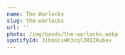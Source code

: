 ```yaml
---
name: The Warlocks
slug: the-warlocks
url: ''
photo: /img/bands/the-warlocks.webp
spotifyId: 3ihmiCsHK3zqlZRIZRubev
---
```

